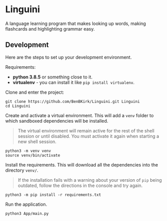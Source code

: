 # Linguini

A language learning program that makes looking up words,
making flashcards and highlighting grammar easy.

## Development

Here are the steps to set up your development environment.

Requirements:
* **python 3.8.5** or something close to it.
* **virtualenv** - you can install it like `pip install virtualenv`.

Clone and enter the project:
```shell
git clone https://github.com/BenBKirk/Linguini.git Linguini
cd Linguini
```

Create and activate a virtual environment. This will add a `venv` folder
to which sandboxed dependencies will be installed.
> The virtual environment will remain active for the rest of the shell session
or until disabled. You must activate it again when starting a new shell 
> session.
```shell
python3 -m venv venv
source venv/bin/activate
```

Install the requirements. This will download all the dependencies into
the directory `venv/`.

> If the installation fails with a warning about your version of `pip`
> being outdated, follow the directions in the console and try again.
```shell
python3 -m pip install -r requirements.txt
```

Run the application.
```shell
python3 App/main.py
```